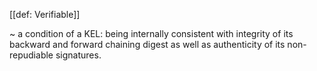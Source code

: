 [[def: Verifiable]]

~ a condition of a KEL: being internally consistent with integrity of its backward and forward chaining digest as well as authenticity of its non-repudiable signatures.
